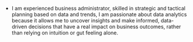 - I am experienced business administrator, skilled in strategic and tactical planning based on data and trends, I am passionate about data analytics because it allows me to uncover insights and make informed, data-driven decisions that have a real impact on business outcomes, rather than relying on intuition or gut feeling alone.

<!---
marinasimanina/marinasimanina is a ✨ special ✨ repository because its `README.md` (this file) appears on your GitHub profile.
You can click the Preview link to take a look at your changes.
--->
